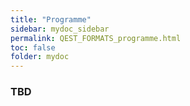 ```yaml
---
title: "Programme"
sidebar: mydoc_sidebar
permalink: QEST_FORMATS_programme.html
toc: false 
folder: mydoc
---
```

### TBD
